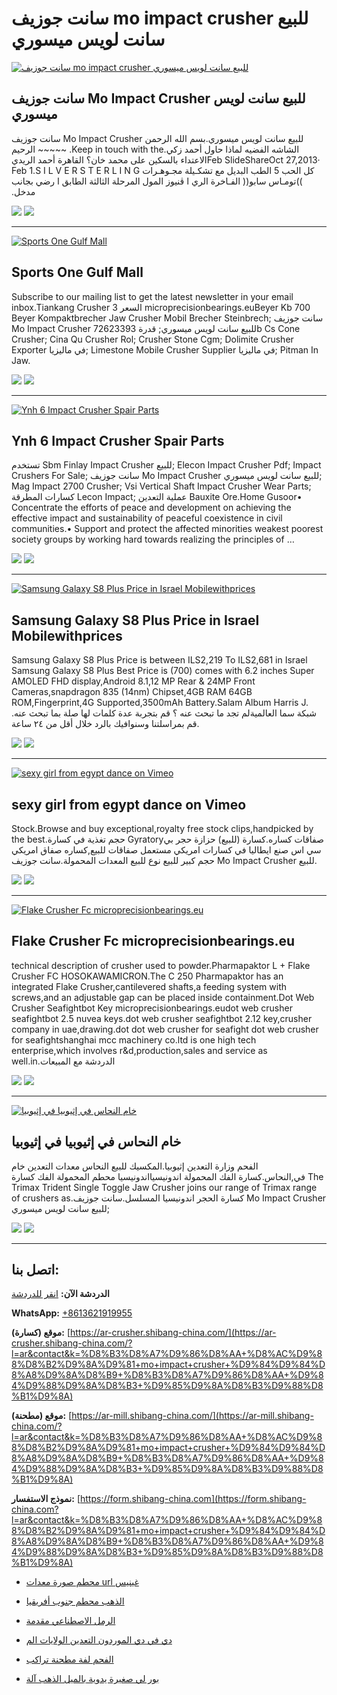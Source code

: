 # سانت جوزيف mo impact crusher للبيع سانت لويس ميسوري

<a href="https://swt.shibang-china.com/?l=ar&img&k=%D8%B3%D8%A7%D9%86%D8%AA+%D8%AC%D9%88%D8%B2%D9%8A%D9%81+mo+impact+crusher+%D9%84%D9%84%D8%A8%D9%8A%D8%B9+%D8%B3%D8%A7%D9%86%D8%AA+%D9%84%D9%88%D9%8A%D8%B3+%D9%85%D9%8A%D8%B3%D9%88%D8%B1%D9%8A" target="_blank">![سانت جوزيف mo impact crusher للبيع سانت لويس ميسوري](http://static.shibang-china.com/all-800x300/319.jpg)</a>

## سانت جوزيف Mo Impact Crusher للبيع سانت لويس ميسوري
سانت جوزيف Mo Impact Crusher للبيع سانت لويس ميسوري.بسم الله الرحمن الرحيم ~~~~~ .Keep in touch with the.الشاشه الفضيه لماذا حاول أحمد زكي الاعتداء بالسكين على محمد خان؟ القاهرة أحمد الريديFeb SlideShareOct 27,2013· Feb 1.‫‪S I L V E R‬‬ ‫‪S T E R L I N G‬‬ ‫ﻛﻞ اﻟﺤﺐ‬ ‫5‬ ‫الطب البديل‬ ‫ﻣﻊ ﺗﺸﻜـﻴﻠﺔ ﻣﺠـﻮﻫـﺮات‬ ‫))ﺗﻮﻣـﺎس ﺳﺎﺑﻮ(( اﻟﻔـﺎﺧﺮة‬ ‫اﻟﺮي ا ﭬﻨﻴﻮز اﻟﻤﻮل اﻟﻤﺮﺣﻠﺔ اﻟﺜﺎﻟﺜﺔ اﻟﻄﺎﺑﻖ ا رﺿﻲ ﺑﺠﺎﻧﺐ ﻣﺪﺧﻞ.


<a href="https://whatsapp.shibangsoft.com/WhatsApp.php" target="_blank" title="WhatsApp">![](http://static.shibang-china.com/icon/whatsapp.png)</a> <a href="https://swt.shibang-china.com/?l=ar&icon&k=%D8%B3%D8%A7%D9%86%D8%AA+%D8%AC%D9%88%D8%B2%D9%8A%D9%81+mo+impact+crusher+%D9%84%D9%84%D8%A8%D9%8A%D8%B9+%D8%B3%D8%A7%D9%86%D8%AA+%D9%84%D9%88%D9%8A%D8%B3+%D9%85%D9%8A%D8%B3%D9%88%D8%B1%D9%8A" target="_blank">![](http://static.shibang-china.com/icon/chat-ar.png)</a>

---

<a href="https://swt.shibang-china.com/?l=ar&img&k=%D8%B3%D8%A7%D9%86%D8%AA+%D8%AC%D9%88%D8%B2%D9%8A%D9%81+mo+impact+crusher+%D9%84%D9%84%D8%A8%D9%8A%D8%B9+%D8%B3%D8%A7%D9%86%D8%AA+%D9%84%D9%88%D9%8A%D8%B3+%D9%85%D9%8A%D8%B3%D9%88%D8%B1%D9%8A" target="_blank">![Sports One Gulf Mall](http://static.shibang-china.com/all-800x300/1101.jpg)</a>

## Sports One Gulf Mall
Subscribe to our mailing list to get the latest newsletter in your email inbox.Tiankang Crusher 3 السعر microprecisionbearings.euBeyer Kb 700 Beyer Kompaktbrecher Jaw Crusher Mobil Brecher Steinbrech; سانت جوزيف Mo Impact Crusher للبيع سانت لويس ميسوري; قدرة 72623393b Cs Cone Crusher; Cina Qu Crusher Rol; Crusher Stone Cgm; Dolimite Crusher Exporter في ماليزيا; Limestone Mobile Crusher Supplier في ماليزيا; Pitman In Jaw.


<a href="https://whatsapp.shibangsoft.com/WhatsApp.php" target="_blank" title="WhatsApp">![](http://static.shibang-china.com/icon/whatsapp.png)</a> <a href="https://swt.shibang-china.com/?l=ar&icon&k=%D8%B3%D8%A7%D9%86%D8%AA+%D8%AC%D9%88%D8%B2%D9%8A%D9%81+mo+impact+crusher+%D9%84%D9%84%D8%A8%D9%8A%D8%B9+%D8%B3%D8%A7%D9%86%D8%AA+%D9%84%D9%88%D9%8A%D8%B3+%D9%85%D9%8A%D8%B3%D9%88%D8%B1%D9%8A" target="_blank">![](http://static.shibang-china.com/icon/chat-ar.png)</a>

---

<a href="https://swt.shibang-china.com/?l=ar&img&k=%D8%B3%D8%A7%D9%86%D8%AA+%D8%AC%D9%88%D8%B2%D9%8A%D9%81+mo+impact+crusher+%D9%84%D9%84%D8%A8%D9%8A%D8%B9+%D8%B3%D8%A7%D9%86%D8%AA+%D9%84%D9%88%D9%8A%D8%B3+%D9%85%D9%8A%D8%B3%D9%88%D8%B1%D9%8A" target="_blank">![Ynh 6 Impact Crusher Spair Parts](http://static.shibang-china.com/all-800x300/171.jpg)</a>

## Ynh 6 Impact Crusher Spair Parts
تستخدم Sbm Finlay Impact Crusher للبيع; Elecon Impact Crusher Pdf; Impact Crushers For Sale; سانت جوزيف Mo Impact Crusher للبيع سانت لويس ميسوري; Mag Impact 2700 Crusher; Vsi Vertical Shaft Impact Crusher Wear Parts; كسارات المطرقة Lecon Impact; عملية التعدين Bauxite Ore.Home Gusoor• Concentrate the efforts of peace and development on achieving the effective impact and sustainability of peaceful coexistence in civil communities.• Support and protect the affected minorities weakest poorest society groups by working hard towards realizing the principles of …


<a href="https://whatsapp.shibangsoft.com/WhatsApp.php" target="_blank" title="WhatsApp">![](http://static.shibang-china.com/icon/whatsapp.png)</a> <a href="https://swt.shibang-china.com/?l=ar&icon&k=%D8%B3%D8%A7%D9%86%D8%AA+%D8%AC%D9%88%D8%B2%D9%8A%D9%81+mo+impact+crusher+%D9%84%D9%84%D8%A8%D9%8A%D8%B9+%D8%B3%D8%A7%D9%86%D8%AA+%D9%84%D9%88%D9%8A%D8%B3+%D9%85%D9%8A%D8%B3%D9%88%D8%B1%D9%8A" target="_blank">![](http://static.shibang-china.com/icon/chat-ar.png)</a>

---

<a href="https://swt.shibang-china.com/?l=ar&img&k=%D8%B3%D8%A7%D9%86%D8%AA+%D8%AC%D9%88%D8%B2%D9%8A%D9%81+mo+impact+crusher+%D9%84%D9%84%D8%A8%D9%8A%D8%B9+%D8%B3%D8%A7%D9%86%D8%AA+%D9%84%D9%88%D9%8A%D8%B3+%D9%85%D9%8A%D8%B3%D9%88%D8%B1%D9%8A" target="_blank">![Samsung Galaxy S8 Plus Price in Israel Mobilewithprices](http://static.shibang-china.com/all-800x300/544.jpg)</a>

## Samsung Galaxy S8 Plus Price in Israel Mobilewithprices
Samsung Galaxy S8 Plus Price is between ILS2,219 To ILS2,681 in Israel Samsung Galaxy S8 Plus Best Price is (700) comes with 6.2 inches Super AMOLED FHD display,Android 8.1,12 MP Rear & 24MP Front Cameras,snapdragon 835 (14nm) Chipset,4GB RAM 64GB ROM,Fingerprint,4G Supported,3500mAh Battery.Salam Album Harris J. شبكة سما العالميةلم تجد ما تبحث عنه ؟ قم بتجربة عدة كلمات لها صلة بما تبحث عنه. قم بمراسلتنا وسنوافيك بالرد خلال أقل من ٢٤ ساعة.


<a href="https://whatsapp.shibangsoft.com/WhatsApp.php" target="_blank" title="WhatsApp">![](http://static.shibang-china.com/icon/whatsapp.png)</a> <a href="https://swt.shibang-china.com/?l=ar&icon&k=%D8%B3%D8%A7%D9%86%D8%AA+%D8%AC%D9%88%D8%B2%D9%8A%D9%81+mo+impact+crusher+%D9%84%D9%84%D8%A8%D9%8A%D8%B9+%D8%B3%D8%A7%D9%86%D8%AA+%D9%84%D9%88%D9%8A%D8%B3+%D9%85%D9%8A%D8%B3%D9%88%D8%B1%D9%8A" target="_blank">![](http://static.shibang-china.com/icon/chat-ar.png)</a>

---

<a href="https://swt.shibang-china.com/?l=ar&img&k=%D8%B3%D8%A7%D9%86%D8%AA+%D8%AC%D9%88%D8%B2%D9%8A%D9%81+mo+impact+crusher+%D9%84%D9%84%D8%A8%D9%8A%D8%B9+%D8%B3%D8%A7%D9%86%D8%AA+%D9%84%D9%88%D9%8A%D8%B3+%D9%85%D9%8A%D8%B3%D9%88%D8%B1%D9%8A" target="_blank">![sexy girl from egypt dance on Vimeo](http://static.shibang-china.com/all-800x300/1276.jpg)</a>

## sexy girl from egypt dance on Vimeo
Stock.Browse and buy exceptional,royalty free stock clips,handpicked by the best.حجم تغذية في كسارة Gyratoryصفاقات كساره.كسارة (للبيع) حزازة حجر بي سي اس صنع ايطاليا في كسارات امريكي مستعمل صفاقات للبيع,كساره صفاق امريكي حجم كبير للبيع نوع للبيع المعدات المحمولة.سانت جوزيف Mo Impact Crusher للبيع.


<a href="https://whatsapp.shibangsoft.com/WhatsApp.php" target="_blank" title="WhatsApp">![](http://static.shibang-china.com/icon/whatsapp.png)</a> <a href="https://swt.shibang-china.com/?l=ar&icon&k=%D8%B3%D8%A7%D9%86%D8%AA+%D8%AC%D9%88%D8%B2%D9%8A%D9%81+mo+impact+crusher+%D9%84%D9%84%D8%A8%D9%8A%D8%B9+%D8%B3%D8%A7%D9%86%D8%AA+%D9%84%D9%88%D9%8A%D8%B3+%D9%85%D9%8A%D8%B3%D9%88%D8%B1%D9%8A" target="_blank">![](http://static.shibang-china.com/icon/chat-ar.png)</a>

---

<a href="https://swt.shibang-china.com/?l=ar&img&k=%D8%B3%D8%A7%D9%86%D8%AA+%D8%AC%D9%88%D8%B2%D9%8A%D9%81+mo+impact+crusher+%D9%84%D9%84%D8%A8%D9%8A%D8%B9+%D8%B3%D8%A7%D9%86%D8%AA+%D9%84%D9%88%D9%8A%D8%B3+%D9%85%D9%8A%D8%B3%D9%88%D8%B1%D9%8A" target="_blank">![Flake Crusher Fc microprecisionbearings.eu](http://static.shibang-china.com/all-800x300/1029.jpg)</a>

## Flake Crusher Fc microprecisionbearings.eu
technical description of crusher used to powder.Pharmapaktor L + Flake Crusher FC HOSOKAWAMICRON.The C 250 Pharmapaktor has an integrated Flake Crusher,cantilevered shafts,a feeding system with screws,and an adjustable gap can be placed inside containment.Dot Web Crusher Seafightbot Key microprecisionbearings.eudot web crusher seafightbot 2.5 nuvea keys.dot web crusher seafightbot 2.12 key,crusher company in uae,drawing.dot dot web crusher for seafight dot web crusher for seafightshanghai mcc machinery co.ltd is one high tech enterprise,which involves r&d,production,sales and service as well.in.الدردشة مع المبيعات


<a href="https://whatsapp.shibangsoft.com/WhatsApp.php" target="_blank" title="WhatsApp">![](http://static.shibang-china.com/icon/whatsapp.png)</a> <a href="https://swt.shibang-china.com/?l=ar&icon&k=%D8%B3%D8%A7%D9%86%D8%AA+%D8%AC%D9%88%D8%B2%D9%8A%D9%81+mo+impact+crusher+%D9%84%D9%84%D8%A8%D9%8A%D8%B9+%D8%B3%D8%A7%D9%86%D8%AA+%D9%84%D9%88%D9%8A%D8%B3+%D9%85%D9%8A%D8%B3%D9%88%D8%B1%D9%8A" target="_blank">![](http://static.shibang-china.com/icon/chat-ar.png)</a>

---

<a href="https://swt.shibang-china.com/?l=ar&img&k=%D8%B3%D8%A7%D9%86%D8%AA+%D8%AC%D9%88%D8%B2%D9%8A%D9%81+mo+impact+crusher+%D9%84%D9%84%D8%A8%D9%8A%D8%B9+%D8%B3%D8%A7%D9%86%D8%AA+%D9%84%D9%88%D9%8A%D8%B3+%D9%85%D9%8A%D8%B3%D9%88%D8%B1%D9%8A" target="_blank">![خام النحاس في إثيوبيا في إثيوبيا](http://static.shibang-china.com/all-800x300/323.jpg)</a>

## خام النحاس في إثيوبيا في إثيوبيا
الفحم وزارة التعدين إثيوبيا.المكسيك للبيع النحاس معدات التعدين خام في,النحاس.كسارة الفك المحمولة اندونيسيااندونيسيا محطم المحمولة الفك كسارة The Trimax Trident Single Toggle Jaw Crusher joins our range of Trimax range of crushers as.كسارة الحجر اندونيسيا المسلسل.سانت جوزيف Mo Impact Crusher للبيع سانت لويس ميسوري;


<a href="https://whatsapp.shibangsoft.com/WhatsApp.php" target="_blank" title="WhatsApp">![](http://static.shibang-china.com/icon/whatsapp.png)</a> <a href="https://swt.shibang-china.com/?l=ar&icon&k=%D8%B3%D8%A7%D9%86%D8%AA+%D8%AC%D9%88%D8%B2%D9%8A%D9%81+mo+impact+crusher+%D9%84%D9%84%D8%A8%D9%8A%D8%B9+%D8%B3%D8%A7%D9%86%D8%AA+%D9%84%D9%88%D9%8A%D8%B3+%D9%85%D9%8A%D8%B3%D9%88%D8%B1%D9%8A" target="_blank">![](http://static.shibang-china.com/icon/chat-ar.png)</a>

---
## اتصل بنا:

**الدردشة الآن:** [انقر للدردشة](https://swt.shibang-china.com?l=ar&contact&k=%D8%B3%D8%A7%D9%86%D8%AA+%D8%AC%D9%88%D8%B2%D9%8A%D9%81+mo+impact+crusher+%D9%84%D9%84%D8%A8%D9%8A%D8%B9+%D8%B3%D8%A7%D9%86%D8%AA+%D9%84%D9%88%D9%8A%D8%B3+%D9%85%D9%8A%D8%B3%D9%88%D8%B1%D9%8A)

**WhatsApp:**  [+8613621919955](https://whatsapp.shibangsoft.com/WhatsApp.php)

**موقع (كسارة):** [https://ar-crusher.shibang-china.com/](https://ar-crusher.shibang-china.com/?l=ar&contact&k=%D8%B3%D8%A7%D9%86%D8%AA+%D8%AC%D9%88%D8%B2%D9%8A%D9%81+mo+impact+crusher+%D9%84%D9%84%D8%A8%D9%8A%D8%B9+%D8%B3%D8%A7%D9%86%D8%AA+%D9%84%D9%88%D9%8A%D8%B3+%D9%85%D9%8A%D8%B3%D9%88%D8%B1%D9%8A)

**موقع (مطحنة):** [https://ar-mill.shibang-china.com/](https://ar-mill.shibang-china.com/?l=ar&contact&k=%D8%B3%D8%A7%D9%86%D8%AA+%D8%AC%D9%88%D8%B2%D9%8A%D9%81+mo+impact+crusher+%D9%84%D9%84%D8%A8%D9%8A%D8%B9+%D8%B3%D8%A7%D9%86%D8%AA+%D9%84%D9%88%D9%8A%D8%B3+%D9%85%D9%8A%D8%B3%D9%88%D8%B1%D9%8A)

**نموذج الاستفسار:** [https://form.shibang-china.com](https://form.shibang-china.com?l=ar&contact&k=%D8%B3%D8%A7%D9%86%D8%AA+%D8%AC%D9%88%D8%B2%D9%8A%D9%81+mo+impact+crusher+%D9%84%D9%84%D8%A8%D9%8A%D8%B9+%D8%B3%D8%A7%D9%86%D8%AA+%D9%84%D9%88%D9%8A%D8%B3+%D9%85%D9%8A%D8%B3%D9%88%D8%B1%D9%8A)

* [محطم صورة معدات url غينيس](../10/%D9%85%D8%AD%D8%B7%D9%85%20%D8%B5%D9%88%D8%B1%D8%A9%20%D9%85%D8%B9%D8%AF%D8%A7%D8%AA%20url%20%D8%BA%D9%8A%D9%86%D9%8A%D8%B3.md)

* [الذهب محطم جنوب أفريقيا](../7/%D8%A7%D9%84%D8%B0%D9%87%D8%A8%20%D9%85%D8%AD%D8%B7%D9%85%20%D8%AC%D9%86%D9%88%D8%A8%20%D8%A3%D9%81%D8%B1%D9%8A%D9%82%D9%8A%D8%A7.md)

* [الرمل الاصطناعي مقدمة](../9/%D8%A7%D9%84%D8%B1%D9%85%D9%84%20%D8%A7%D9%84%D8%A7%D8%B5%D8%B7%D9%86%D8%A7%D8%B9%D9%8A%20%D9%85%D9%82%D8%AF%D9%85%D8%A9.md)

* [دي في دي الموردون التعدين الولايات الم](../9/%D8%AF%D9%8A%20%D9%81%D9%8A%20%D8%AF%D9%8A%20%D8%A7%D9%84%D9%85%D9%88%D8%B1%D8%AF%D9%88%D9%86%20%D8%A7%D9%84%D8%AA%D8%B9%D8%AF%D9%8A%D9%86%20%D8%A7%D9%84%D9%88%D9%84%D8%A7%D9%8A%D8%A7%D8%AA%20%D8%A7%D9%84%D9%85.md)

* [الفحم لفة مطحنة تراكب](../9/%D8%A7%D9%84%D9%81%D8%AD%D9%85%20%D9%84%D9%81%D8%A9%20%D9%85%D8%B7%D8%AD%D9%86%D8%A9%20%D8%AA%D8%B1%D8%A7%D9%83%D8%A8.md)

* [بور لي صغيرة يدوية بالميل الذهب آلة](../7/%D8%A8%D9%88%D8%B1%20%D9%84%D9%8A%20%D8%B5%D8%BA%D9%8A%D8%B1%D8%A9%20%D9%8A%D8%AF%D9%88%D9%8A%D8%A9%20%D8%A8%D8%A7%D9%84%D9%85%D9%8A%D9%84%20%D8%A7%D9%84%D8%B0%D9%87%D8%A8%20%D8%A2%D9%84%D8%A9.md)